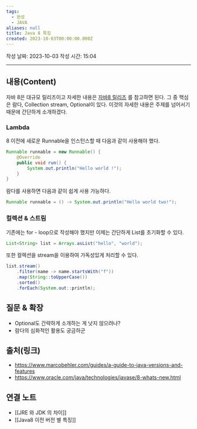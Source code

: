 ```yaml
---
tags:
  - 완성
  - JAVA
aliases: null
title: Java 8 특징
created: 2023-10-03T00:00:00.000Z
---
```

작성 날짜: 2023-10-03
작성 시간: 15:04


----
## 내용(Content)
자바 8은 대규모 릴리즈이고 자세한 내용은 [자바8 릴리즈](https://www.oracle.com/java/technologies/javase/8-whats-new.html) 를 참고하면 된다. 그 중 핵심은 람다, Collection stream, Optional이 있다. 이것의 자세한 내용은 주제를 넘어서기 때문에 간단하게 소개하겠다.

### Lambda
8 이전에 새로운 Runnable을 인스턴스할 때 다음과 같이 사용해야 했다.
```java
Runnable runnable = new Runnable() {
	@Override
	public void run() {
		System.out.println("Hello world !");
	}
}
```

람다를 사용하면 다음과 같이 쉽게 사용 가능하다.

```java
Runnable runnable = () -> System.out.println("Hello world two!");
```

### 컬렉션 & 스트림
기존에는 for - loop으로 작성해야 했지만 이제는 간단하게 List를 초기화할 수 있다.

```java
List<String> list = Arrays.asList("hello", "world");
```

또한 컬렉션을 stream을 이용하여 가독성있게 처리할 수 있다.

```java
list.stream()
	.filter(name -> name.startsWith("f"))
	.map(String::toUpperCase())
	.sorted()
	.forEach(System.out::println);
```


## 질문 & 확장

- Optional도 간략하게 소개하는 게 낫지 않으려나?
- 람다의 심화적인 활용도 궁금하군

## 출처(링크)
- https://www.marcobehler.com/guides/a-guide-to-java-versions-and-features
- https://www.oracle.com/java/technologies/javase/8-whats-new.html
## 연결 노트
- [[JRE 와 JDK 의 차이]]
- [[Java8 이전 버전 별 특징]]









